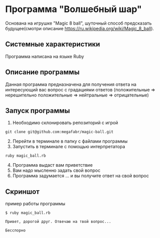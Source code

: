 # Программа "Волшебный шар"
Основана на игрушке "Magic 8 ball", шуточный способ предсказать будущее(смотри описание https://ru.wikipedia.org/wiki/Magic_8_ball).

## Системные характеристики
Программа написана на языке Ruby

## Описание программы
Данная программа предназначена для получения ответа на интересующий вас вопрос
c градациями ответов (положительные => нерешительно положительные => нейтральные => отрицательные)

## Запуск программы
1. Необходимо склонировать репозиторий с игрой
```
git clone git@github.com:megafabr/magic-ball.git
```
2. Перейти в терминале в папку с файлами программы
3. Запустить в терминале с помощью интерпретатора 
```
ruby magic_ball.rb
```
4. Программа выдаст вам приветствие
5. Вам надо мысленно задать свой вопрос
6. Программа задумается ... и вы получите ответ на свой вопрос

## Скриншот

пример работы программы

```
$ ruby magic_ball.rb

Привет, дорогой друг. Отвечаю на твой вопрос...

Бесспорно

```

